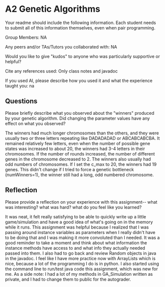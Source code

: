 # A2 Genetic Algorithms

Your readme should include the following information. Each student needs to submit all of this information themselves, even when pair programming. 

Group Members: NA

Any peers and/or TAs/Tutors you collaborated with: NA

Would you like to give "kudos" to anyone who was particularly supportive or helpful?

Cite any references used: Only class notes and javadoc

If you used AI, please describe how you used it and what the experience taught you: na

## Questions

Please briefly describe what you observed about the "winners" produced by your genetic algorithm. Did changing the parameter values have any effect on what you observed?

The winners had much longer chromosomes than the others, and they were usually two or three letters repeating like DADADADAD or ABCABCABCBA. It remained relatively few letters, even when the number of possible gene states was increased to about 20, the winners had 3-4 letters in their chromosomes.
If the number of rounds increased, the number of different genes in the chromosome decreased to 2.
The winners also usually had odd numbers of chromosomes. If I set the c_max to 20, the winners had 19 genes. This didn't change
if I tried to force a genetic bottleneck (numWinners=1), the winner still had a long, odd numbered chromosome.

## Reflection

Please provide a reflection on your experience with this assignment-- what was interesting? what was hard? what do you feel like you learned?

It was neat, it felt really satisfying to be able to quickly write up a little game/simulation and have a good idea of what's going on in the memory while it runs.
This assignment was helpful because I realized that I was passing around instance variables as parameters when I really didn't have 
to be doing that and I was making it more convoluted than I needed. It was a good reminder to take a moment and think about what information the instance methods have access to and what info they actually needed passed into them.
I also had to go back and review Random objects in java in the javadoc.
I feel like I have more practice now with ArrayLists which is nice, because a lot of the programming I do is in python.
I also started using the command line to run/test java code this assignment, which was new for me.
As a side note: I had a lot of my methods in GA_Simulation written as private, and I had to change them to public for the autograder.